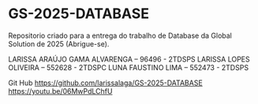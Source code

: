 # GS-2025-DATABASE
Repositorio criado para a entrega do trabalho de Database da Global Solution de 2025 (Abrigue-se).


LARISSA ARAÚJO GAMA ALVARENGA – 96496 - 2TDSPS
LARISSA LOPES OLIVEIRA – 552628 - 2TDSPC
LUNA FAUSTINO LIMA – 552473 - 2TDSPS

Git Hub
https://github.com/larissalaga/GS-2025-DATABASE
https://youtu.be/06MwPdLChfU
